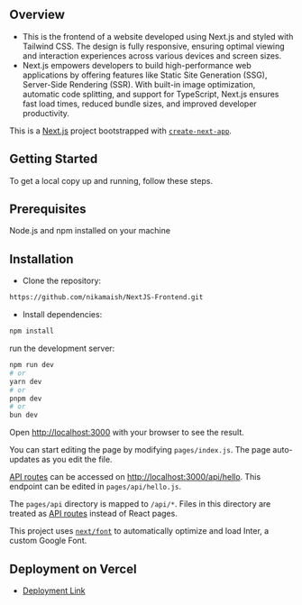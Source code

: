 ## Overview

- This is the frontend of a website developed using Next.js and styled with Tailwind CSS. The design is fully responsive, ensuring optimal viewing and interaction experiences across various devices and screen sizes.
- Next.js empowers developers to build high-performance web applications by offering features like Static Site Generation (SSG), Server-Side Rendering (SSR). With built-in image optimization, automatic code splitting, and support for TypeScript, Next.js ensures fast load times, reduced bundle sizes, and improved developer productivity. 

This is a [Next.js](https://nextjs.org/) project bootstrapped with [`create-next-app`](https://github.com/vercel/next.js/tree/canary/packages/create-next-app).

## Getting Started
To get a local copy up and running, follow these steps.

## Prerequisites
Node.js and npm installed on your machine

## Installation
- Clone the repository:

```bash
https://github.com/nikamaish/NextJS-Frontend.git
```
- Install dependencies:
```bash
npm install
```
 
run the development server:

```bash
npm run dev
# or
yarn dev
# or
pnpm dev
# or
bun dev
```

Open [http://localhost:3000](http://localhost:3000) with your browser to see the result.

You can start editing the page by modifying `pages/index.js`. The page auto-updates as you edit the file.

[API routes](https://nextjs.org/docs/api-routes/introduction) can be accessed on [http://localhost:3000/api/hello](http://localhost:3000/api/hello). This endpoint can be edited in `pages/api/hello.js`.

The `pages/api` directory is mapped to `/api/*`. Files in this directory are treated as [API routes](https://nextjs.org/docs/api-routes/introduction) instead of React pages.

This project uses [`next/font`](https://nextjs.org/docs/basic-features/font-optimization) to automatically optimize and load Inter, a custom Google Font.


## Deployment on Vercel

- [Deployment Link](https://next-js-frontend-lilac.vercel.app/)

